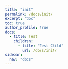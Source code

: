 ```yaml
---
title: "init"
permalink: /docs/init/
excerpt: "doc"
toc: true
author_profile: true
docs:
  - title: Test
    children:
      - title: "Test Child"
        url: /docs/init/
sidebar:
  nav: "docs"
---
```


